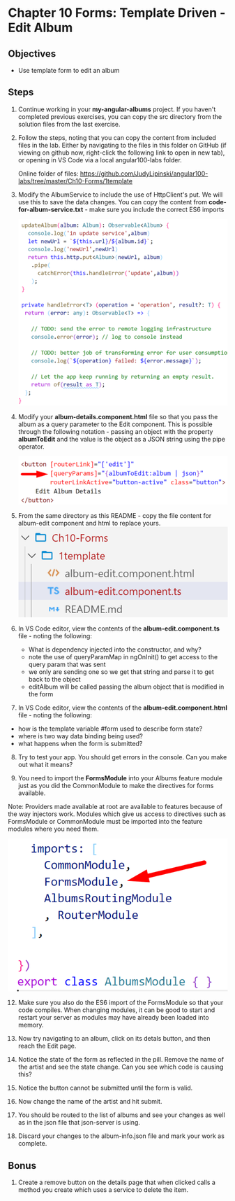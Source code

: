 # Chapter 10 Forms: Template Driven - Edit Album

## Objectives

- Use template form to edit an album

## Steps

1. Continue working in your **my-angular-albums** project. If you haven't completed previous exercises, you can copy the src directory from the solution files from the last exercise.


2. Follow the steps, noting that you can copy the content from included files in the lab. Either by navigating to the files in this folder on GitHub (if viewing on github now, right-click the following link to open in new tab), or opening in VS Code via a local angular100-labs folder.

    Online folder of files:
    https://github.com/JudyLipinski/angular100-labs/tree/master/Ch10-Forms/1template
   
3. Modify the AlbumService to include the use of HttpClient's put. We will use this to save the data changes. You can copy the content from **code-for-album-service.txt** - make sure you include the correct ES6 imports

    ![](../screenshots/1-new-album-servce-methods.png)

4. Modify your **album-details.component.html** file so that you pass the album as a query parameter to the Edit component. This is possible through the following notation - passing an object with the property **albumToEdit** and the value is the object as a JSON string using the pipe operator.

     ![](../screenshots/1-pass-query-params.png)


5. From the same directory as this README - copy the file content for album-edit component and html to replace yours.
   ![](../screenshots/1-copy-edit-files.png)

6. In VS Code editor, view the contents of the **album-edit.component.ts** file - noting the following:
   *  What is dependency injected into the constructor, and why?
   *  note the use of queryParamMap in ngOnInit() to get access to the query param that was sent
   *  we only are sending one so we get that string and parse it to get back to the object
   *  editAlbum will be called passing the album object that is modified in the form

7.  In VS Code editor, view the contents of the **album-edit.component.html** file - noting the following:
   * how is the template variable #form used to describe form state?
   * where is two way data binding being used?
   * what happens when the form is submitted? 

8.  Try to test your app. You should get errors in the console. Can you make out what it means?

9.  You need to import the **FormsModule** into your Albums feature module just as you did the CommonModule to make the directives for forms available.
   
   Note: Providers made available at root are available to features because of the way injectors work. Modules which give us access to directives such as FormsModule or CommonModule must be imported into the feature modules where you need them.

  ![](../screenshots/1-add-import-to-feature-import.png)

12. Make sure you also do the ES6 import of the FormsModule so that your code compiles. When changing modules, it can be good to start and restart your server as modules may have already been loaded into memory.
   
13. Now try navigating to an album, click on its detals button, and then reach the Edit page. 

14. Notice the state of the form as reflected in the pill. Remove the name of the artist and see the state change. Can you see which code is causing this?
    
15. Notice the button cannot be submitted until the form is valid.

16. Now change the name of the artist and hit submit.

17. You should be routed to the list of albums and see your changes as well as in the json file that json-server is using.

18. Discard your changes to the album-info.json file and mark your work as complete.

## Bonus


1.  Create a remove button on the details page that when clicked calls a method you create which uses a service to delete the item.
